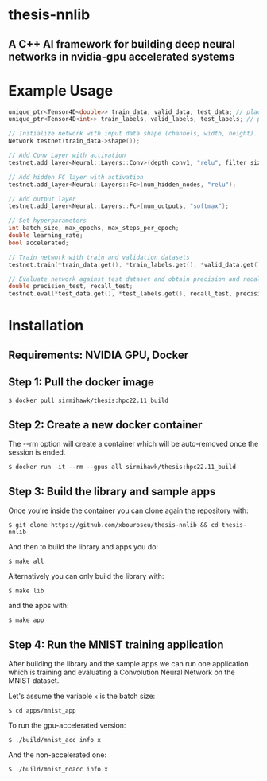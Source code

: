 # thesis-nnlib
## A C++ AI framework for building deep neural networks in nvidia-gpu accelerated systems

# Example Usage

```cpp
unique_ptr<Tensor4D<double>> train_data, valid_data, test_data; // placeholder. assume initialized
unique_ptr<Tensor4D<int>> train_labels, valid_labels, test_labels; // placeholder. assume initialized

// Initialize network with input data shape (channels, width, height). Batch size is left undefined.
Network testnet(train_data->shape());

// Add Conv Layer with activation
testnet.add_layer<Neural::Layers::Conv>(depth_conv1, "relu", filter_size_conv1, stride_conv1, padding_conv1);

// Add hidden FC layer with activation
testnet.add_layer<Neural::Layers::Fc>(num_hidden_nodes, "relu");

// Add output layer
testnet.add_layer<Neural::Layers::Fc>(num_outputs, "softmax");

// Set hyperparameters
int batch_size, max_epochs, max_steps_per_epoch;
double learning_rate;
bool accelerated;

// Train network with train and validation datasets
testnet.train(*train_data.get(), *train_labels.get(), *valid_data.get(), *valid_labels.get(), batch_size, accelerated, learning_rate, "CrossEntropy", max_epochs, max_steps_per_epoch);

// Evaluate network against test dataset and obtain precision and recall metrics
double precision_test, recall_test;
testnet.eval(*test_data.get(), *test_labels.get(), recall_test, precision_test);
```

# Installation
## Requirements: NVIDIA GPU, Docker

## Step 1: Pull the docker image
```
$ docker pull sirmihawk/thesis:hpc22.11_build
```

## Step 2: Create a new docker container
The --rm option will create a container which will be auto-removed once the session is ended.

```
$ docker run -it --rm --gpus all sirmihawk/thesis:hpc22.11_build
```

## Step 3: Build the library and sample apps
Once you're inside the container you can clone again the repository with:
```
$ git clone https://github.com/xbouroseu/thesis-nnlib && cd thesis-nnlib
```
And then to build the library and apps you do:
```
$ make all
```

Alternatively you can only build the library with:
```
$ make lib
``` 

and the apps with:
```
$ make app
```

## Step 4: Run the MNIST training application
After building the library and the sample apps we can run one application which is training and evaluating a Convolution Neural Network on the MNIST dataset.

Let's assume the variable `x` is the batch size:

```
$ cd apps/mnist_app
```

To run the gpu-accelerated version:
```
$ ./build/mnist_acc info x
```

And the non-accelerated one:
```
$ ./build/mnist_noacc info x
```
